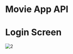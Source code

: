 # Movie App API

# Login Screen
![2](https://user-images.githubusercontent.com/124202145/222981390-430f4c39-161d-43c8-9915-722759cb5800.png)

